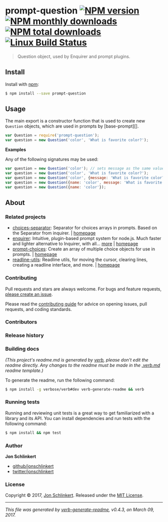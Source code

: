 # prompt-question [![NPM version](https://img.shields.io/npm/v/prompt-question.svg?style=flat)](https://www.npmjs.com/package/prompt-question) [![NPM monthly downloads](https://img.shields.io/npm/dm/prompt-question.svg?style=flat)](https://npmjs.org/package/prompt-question)  [![NPM total downloads](https://img.shields.io/npm/dt/prompt-question.svg?style=flat)](https://npmjs.org/package/prompt-question) [![Linux Build Status](https://img.shields.io/travis/enquirer/prompt-question.svg?style=flat&label=Travis)](https://travis-ci.org/enquirer/prompt-question) 

> Question object, used by Enquirer and prompt plugins.

## Install
Install with [npm](https://www.npmjs.com/):

```sh
$ npm install --save prompt-question
```

## Usage

The main export is a constructor function that is used to create new `Question` objects, which are used in prompts by [base-prompt][].

```js
var Question = require('prompt-question');
var question = new Question('color', 'What is favorite color?');
```

**Examples**

Any of the following signatures may be used:

```js
var question = new Question('color'); // sets message as the same value as `name`
var question = new Question('color', 'What is favorite color?');
var question = new Question('color', {message: 'What is favorite color?'});
var question = new Question({name: 'color', message: 'What is favorite color?'});
var question = new Question({name: 'color'});
```

## About
### Related projects
- [choices-separator](https://www.npmjs.com/package/choices-separator): Separator for choices arrays in prompts. Based on the Separator from inquirer. | [homepage](https://github.com/enquirer/choices-separator "Separator for choices arrays in prompts. Based on the Separator from inquirer.")
- [enquirer](https://www.npmjs.com/package/enquirer): Intuitive, plugin-based prompt system for node.js. Much faster and lighter alternative to Inquirer, with all… [more](https://github.com/enquirer/enquirer) | [homepage](https://github.com/enquirer/enquirer "Intuitive, plugin-based prompt system for node.js. Much faster and lighter alternative to Inquirer, with all the same prompt types and more, but without the bloat.")
- [prompt-choices](https://www.npmjs.com/package/prompt-choices): Create an array of multiple choice objects for use in prompts. | [homepage](https://github.com/enquirer/prompt-choices "Create an array of multiple choice objects for use in prompts.")
- [readline-utils](https://www.npmjs.com/package/readline-utils): Readline utils, for moving the cursor, clearing lines, creating a readline interface, and more. | [homepage](https://github.com/enquirer/readline-utils "Readline utils, for moving the cursor, clearing lines, creating a readline interface, and more.")

### Contributing
Pull requests and stars are always welcome. For bugs and feature requests, [please create an issue](../../issues/new).

Please read the [contributing guide](.github/contributing.md) for advice on opening issues, pull requests, and coding standards.

### Contributors

### Release history

### Building docs
_(This project's readme.md is generated by [verb](https://github.com/verbose/verb-generate-readme), please don't edit the readme directly. Any changes to the readme must be made in the [.verb.md](.verb.md) readme template.)_

To generate the readme, run the following command:

```sh
$ npm install -g verbose/verb#dev verb-generate-readme && verb
```

### Running tests

Running and reviewing unit tests is a great way to get familiarized with a library and its API. You can install dependencies and run tests with the following command:

```sh
$ npm install && npm test
```

### Author
**Jon Schlinkert**

+ [github/jonschlinkert](https://github.com/jonschlinkert)
+ [twitter/jonschlinkert](https://twitter.com/jonschlinkert)

### License
Copyright © 2017, [Jon Schlinkert](https://github.com/jonschlinkert).
Released under the [MIT License](LICENSE).

***

_This file was generated by [verb-generate-readme](https://github.com/verbose/verb-generate-readme), v0.4.3, on March 09, 2017._

[verb-generate-readme]: https://github.com/verbose/verb-generate-readme
[verb]: https://github.com/verbose/verb

